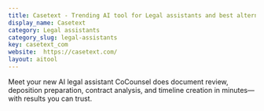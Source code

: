 ```yaml
---
title: Casetext - Trending AI tool for Legal assistants and best alternatives
display_name: Casetext
category: Legal assistants
category_slug: legal-assistants
key: casetext_com
website:  https://casetext.com/
layout: aitool
---
```


Meet your new AI legal assistant CoCounsel does document review, deposition preparation, contract analysis, and timeline creation in minutes—with results you can trust.
